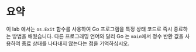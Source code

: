 # 요약

이 lab 에서는 `os.Exit` 함수를 사용하여 Go 프로그램을 특정 상태 코드로 즉시 종료하는 방법을 배웠습니다. 다른 프로그래밍 언어와 달리 Go 는 `main`에서 정수 반환 값을 사용하여 종료 상태를 나타내지 않는다는 점을 기억하십시오.
